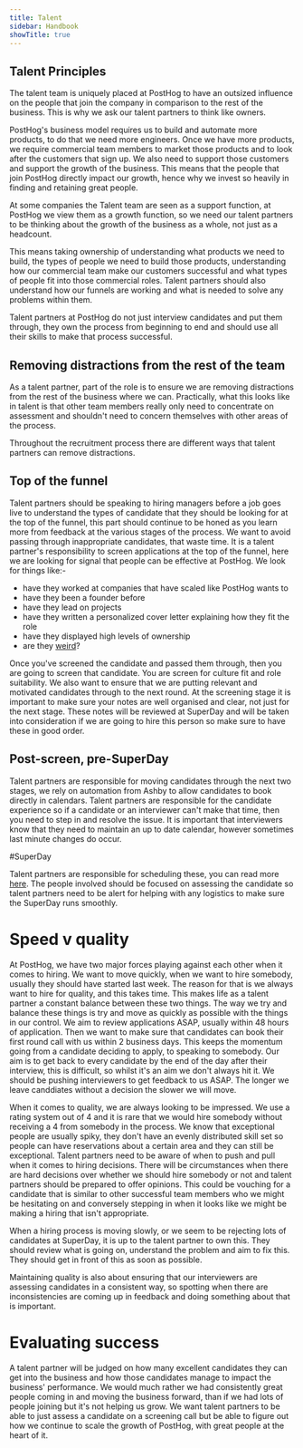 ```yaml
---
title: Talent
sidebar: Handbook
showTitle: true
---
```


## Talent Principles 

The talent team is uniquely placed at PostHog to have an outsized influence on the people that join the company in comparison to the rest of the business. This is why we ask our talent partners to think like owners.

PostHog's business model requires us to build and automate more products, to do that we need more engineers. Once we have more products, we require commercial team members to market those products and to look after the customers that sign up. We also need to support those customers and support the growth of the business.
This means that the people that join PostHog directly impact our growth, hence why we invest so heavily in finding and retaining great people. 

At some companies the Talent team are seen as a support function, at PostHog we view them as a growth function, so we need our talent partners to be thinking about the growth of the business as a whole, not just as a headcount. 

This means taking ownership of understanding what products we need to build, the types of people we need to build those products, understanding how our commercial team make our customers successful and what types of people fit into those commercial roles. Talent partners should also understand how our funnels are working and what is needed to solve any problems within them. 

Talent partners at PostHog do not just interview candidates and put them through, they own the process from beginning to end and should use all their skills to make that process successful. 

## Removing distractions from the rest of the team

As a talent partner, part of the role is to ensure we are removing distractions from the rest of the business where we can. Practically, what this looks like in talent is that other team members really only need to concentrate on assessment and shouldn't need to concern themselves with other areas of the process. 

Throughout the recruitment process there are different ways that talent partners can remove distractions.

## Top of the funnel

Talent partners should be speaking to hiring managers before a job goes live to understand the types of candidate that they should be looking for at the top of the funnel, this part should continue to be honed as you learn more from feedback at the various stages of the process. We want to avoid passing through inappropriate candidates, that waste time. 
It is a talent partner's responsibility to screen applications at the top of the funnel, here we are looking for signal that people can be effective at PostHog. We look for things like:- 

* have they worked at companies that have scaled like PostHog wants to
* have they been a founder before
* have they lead on projects
* have they written a personalized cover letter explaining how they fit the role
* have they displayed high levels of ownership
* are they [weird](https://posthog.com/handbook/values#do-more-weird)?

Once you've screened the candidate and passed them through, then you are going to screen that candidate. You are screen for culture fit and role suitability. We also want to ensure that we are putting relevant and motivated candidates through to the next round. 
At the screening stage it is important to make sure your notes are well organised and clear, not just for the next stage. These notes will be reviewed at SuperDay and will be taken into consideration if we are going to hire this person so make sure to have these in good order. 

## Post-screen, pre-SuperDay

Talent partners are responsible for moving candidates through the next two stages, we rely on automation from Ashby to allow candidates to book directly in calendars. Talent partners are responsible for the candidate experience so if a candidate or an interviewer can't make that time, then you need to step in and resolve the issue.
It is important that interviewers know that they need to maintain an up to date calendar, however sometimes last minute changes do occur. 

#SuperDay 

Talent partners are responsible for scheduling these, you can read more [here](https://posthog.com/handbook/people/hiring-process#4-posthog-superday). The people involved should be focused on assessing the candidate so talent partners need to be alert for helping with any logistics to make sure the SuperDay runs smoothly. 

# Speed v quality

At PostHog, we have two major forces playing against each other when it comes to hiring. We want to move quickly, when we want to hire somebody, usually they should have started last week. The reason for that is we always want to hire for quality, and this takes time. This makes life as a talent partner a constant balance between these two things.
The way we try and balance these things is try and move as quickly as possible with the things in our control. We aim to review applications ASAP, usually within 48 hours of application. Then we want to make sure that candidates can book their first round call with us within 2 business days. This keeps the momentum going from a candidate deciding to apply, to speaking to somebody.
Our aim is to get back to every candidate by the end of the day after their interview, this is difficult, so whilst it's an aim we don't always hit it. We should be pushing interviewers to get feedback to us ASAP. The longer we leave canddiates without a decision the slower we will move. 

When it comes to quality, we are always looking to be impressed. We use a rating system out of 4 and it is rare that we would hire somebody without receiving a 4 from somebody in the process. We know that exceptional people are usually spiky, they don't have an evenly distributed skill set so people can have reservations about a certain area and they can still be exceptional. 
Talent partners need to be aware of when to push and pull when it comes to hiring decisions. There will be circumstances when there are hard decisions over whether we should hire somebody or not and talent partners should be prepared to offer opinions. This could be vouching for a candidate that is similar to other successful team members who we might be hesitating on and conversely stepping in when it looks like we might be making a hiring that isn't appropriate. 

When a hiring process is moving slowly, or we seem to be rejecting lots of candidates at SuperDay, it is up to the talent partner to own this. They should review what is going on, understand the problem and aim to fix this. They should get in front of this as soon as possible. 

Maintaining quality is also about ensuring that our interviewers are assessing candidates in a consistent way, so spotting when there are inconsistencies are coming up in feedback and doing something about that is important.

# Evaluating success

A talent partner will be judged on how many excellent candidates they can get into the business and how those candidates manage to impact the business' performance. We would much rather we had consistently great people coming in and moving the business forward, than if we had lots of people joining but it's not helping us grow. 
We want talent partners to be able to just assess a candidate on a screening call but be able to figure out how we continue to scale the growth of PostHog, with great people at the heart of it. 
